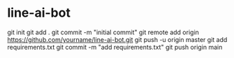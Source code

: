 # line-ai-bot
git init
git add .
git commit -m "initial commit"
git remote add origin https://github.com/yourname/line-ai-bot.git
git push -u origin master
git add requirements.txt
git commit -m "add requirements.txt"
git push origin main
